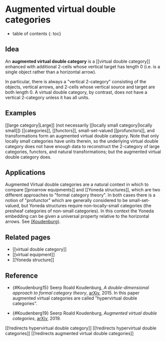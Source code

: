 
# Augmented virtual double categories

* table of contents
{: toc}

## Idea

An **augmented virtual double category** is a [[virtual double category]] enhanced with additional 2-cells whose vertical target has length 0 (i.e. is a single object rather than a horizontal arrow).

In particular, there is always a "vertical 2-category" consisting of the objects, vertical arrows, and 2-cells whose vertical source and target are both length 0.  A virtual double category, by contrast, does not have a vertical 2-category unless it has all units.

## Examples

[[large category|Large]] (not necessarily [[locally small category|locally small]]) [[categories]], [[functors]], small-set-valued [[profunctors]], and transformations form an augmented virtual double category.  Note that only locally small categories have units therein, so the underlying virtual double category does not have enough data to reconstruct the 2-category of large categories, functors, and natural transformations; but the augmented virtual double category does.

## Applications

Augmented Virtual double categories are a natural context in which to compare [[proarrow equipments]] and [[Yoneda structures]], which are two different approaches to "formal category theory".  In both cases there is a notion of "profunctor" which are generally considered to be small-set-valued, but Yoneda structures require non-locally-small categories (the presheaf categories of non-small categories).  In this context the Yoneda embedding can be given a universal property relative to the horizontal arrows.  See [(Koudenburg)](#Koudenburg).

## Related pages

* [[virtual double category]]
* [[virtual equipment]]
* [[Yoneda structure]]

## Reference

* {#Koudenburg15} Seerp Roald Koudenburg, *A double-dimensional approach to formal category theory*, [arXiv](http://arxiv.org/abs/1511.04070), 2015.  In this paper augmented virtual categories are called "hypervirtual double categories".

* {#Koudenberg19} Seerp Roald Koudenburg, *Augmented virtual double categories*, [arXiv](https://arxiv.org/abs/1910.11189), 2019.


[[!redirects hypervirtual double category]]
[[!redirects hypervirtual double categories]]
[[!redirects augmented virtual double categories]]

